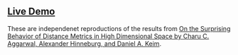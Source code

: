 ## [Live Demo](https://greg-rychlewski.shinyapps.io/high_dimensions/)

These are independenet reproductions of the results from [On the Surprising Behavior of Distance Metrics in High Dimensional Space by Charu C. Aggarwal, Alexander Hinneburg, and Daniel A. Keim](http://users.informatik.uni-halle.de/~hinnebur/PS_Files/icdt2001b.pdf).
